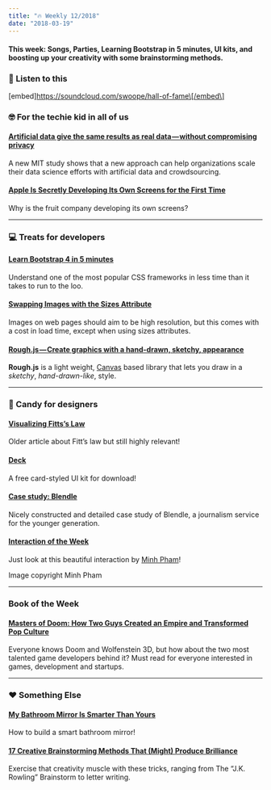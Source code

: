 ```yaml
---
title: "🔥 Weekly 12/2018"
date: "2018-03-19"
---
```


#### This week: Songs, Parties, Learning Bootstrap in 5 minutes, UI kits, and boosting up your creativity with some brainstorming methods.

### 💯 Listen to this

\[embed\]https://soundcloud.com/swoope/hall-of-fame\[/embed\]

### 🤓 For the techie kid in all of us

#### [Artificial data give the same results as real data — without compromising privacy](http://news.mit.edu/2017/artificial-data-give-same-results-as-real-data-0303)

A new MIT study shows that a new approach can help organizations scale their data science efforts with artificial data and crowdsourcing.

#### [Apple Is Secretly Developing Its Own Screens for the First Time](https://www.bloomberg.com/news/articles/2018-03-19/apple-is-said-to-develop-displays-to-replace-samsung-screens)

Why is the fruit company developing its own screens?

---

### 💻 Treats for developers

#### [Learn Bootstrap 4 in 5 minutes](https://medium.freecodecamp.org/learn-bootstrap-4-in-5-minutes-da94728efe41)

Understand one of the most popular CSS frameworks in less time than it takes to run to the loo.

#### [Swapping Images with the Sizes Attribute](https://www.filamentgroup.com/lab/sizes-swap/)

Images on web pages should aim to be high resolution, but this comes with a cost in load time, except when using sizes attributes.

#### [Rough.js — Create graphics with a hand-drawn, sketchy, appearance](http://roughjs.com/)

**Rough.js** is a light weight, [Canvas](https://developer.mozilla.org/en-US/docs/Web/API/Canvas_API) based library that lets you draw in a _sketchy_, _hand-drawn-like_, style.

---

### 🍬 Candy for designers

#### [Visualizing Fitts’s Law](http://particletree.com/features/visualizing-fittss-law/)

Older article about Fitt’s law but still highly relevant!

#### [Deck](https://www.invisionapp.com/blog/card-ui-kit-deck/)

A free card-styled UI kit for download!

#### [Case study: Blendle](https://underglass.io/read/Blendle)

Nicely constructed and detailed case study of Blendle, a journalism service for the younger generation.

#### [Interaction of the Week](https://dribbble.com/shots/4361222-Card-Swipe-Interaction)

Just look at this beautiful interaction by [Minh Pham](https://dribbble.com/phamduyminh)!

Image copyright Minh Pham

---

### Book of the Week

#### [Masters of Doom: How Two Guys Created an Empire and Transformed Pop Culture](https://www.amazon.com/Masters-Doom-Created-Transformed-Culture/dp/0812972155)

Everyone knows Doom and Wolfenstein 3D, but how about the two most talented game developers behind it? Must read for everyone interested in games, development and startups.

---

### ❤️ Something Else

#### [My Bathroom Mirror Is Smarter Than Yours](https://medium.com/@maxbraun/my-bathroom-mirror-is-smarter-than-yours-94b21c6671ba)

How to build a smart bathroom mirror!

#### [17 Creative Brainstorming Methods That (Might) Produce Brilliance](https://medium.com/personal-growth/17-creative-brainstorming-methods-that-might-produce-brilliance-2ace8b76cb6)

Exercise that creativity muscle with these tricks, ranging from The “J.K. Rowling” Brainstorm to letter writing.
